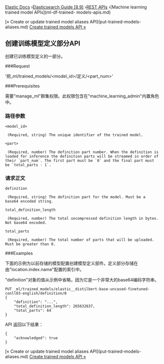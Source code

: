 

[Elastic Docs](/guide/) ›[Elasticsearch Guide [8.9]](index.md) ›[REST
APIs](rest-apis.md) ›[Machine learning trained model APIs](ml-df-trained-
models-apis.md)

[« Create or update trained model aliases API](put-trained-models-
aliases.md) [Create trained models API »](put-trained-models.md)

## 创建训练模型定义部分API

创建已训练模型定义的一部分。

###Request

'把_ml/trained_models/<model_id>/定义/<part_num>'

###Prerequisites

需要"manage_ml"群集权限。此权限包含在"machine_learning_admin"内置角色中。

### 路径参数

`<model_id>`

     (Required, string) The unique identifier of the trained model. 
`<part>`

     (Required, number) The definition part number. When the definition is loaded for inference the definition parts will be streamed in order of their `part_num`. The first part must be `0` and the final part must be `total_parts - 1`. 

### 请求正文

`definition`

     (Required, string) The definition part for the model. Must be a base64 encoded string. 
`total_definition_length`

     (Required, number) The total uncompressed definition length in bytes. Not base64 encoded. 
`total_parts`

     (Required, number) The total number of parts that will be uploaded. Must be greater than 0. 

###Examples

下面的示例为以前存储的模型配置创建模型定义部件。定义部分存储在由"location.index.name"配置的索引中。

"definition"对象的值从示例中省略，因为它是一个非常大的base64编码字符串。

    
    
    PUT _ml/trained_models/elastic__distilbert-base-uncased-finetuned-conll03-english/definition/0
    {
        "definition": "...",
        "total_definition_length": 265632637,
        "total_parts": 64
    }

API 返回以下结果：

    
    
    {
        "acknowledged": true
    }

[« Create or update trained model aliases API](put-trained-models-
aliases.md) [Create trained models API »](put-trained-models.md)
